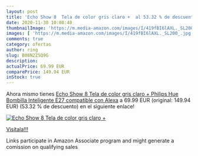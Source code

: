 ```yaml
---
layout: post
title: 'Echo Show 8  Tela de color gris claro +  al 53.32 % de descuento'
date: 2020-11-30 10:08:48
thumbnailImage: 'https://m.media-amazon.com/images/I/419fBI6lAXL._SL200_.jpg'
images: [ 'https://m.media-amazon.com/images/I/419fBI6lAXL._SL200_.jpg' ]
comments: true
category: ofertas
author: ring
slug: B08N2Z5Q9G
description:
actualPrice: 69.99 EUR
comparePrice: 149.94 EUR
inStock: true
---
```


Ahora mismo tienes [Echo Show 8  Tela de color gris claro + Philips Hue Bombilla Inteligente  E27   compatible con Alexa](https://www.amazon.es/dp/B08N2Z5Q9G/?tag=tolees-21) a 69.99 EUR (original: 149.94 EUR) (53.32 %  de descuento) en el siguiente enlace!

[![Echo Show 8  Tela de color gris claro + ](https://m.media-amazon.com/images/I/419fBI6lAXL._SL200_.jpg)](https://www.amazon.es/dp/B08N2Z5Q9G/?tag=tolees-21)

[Visítala!!!](https://www.amazon.es/dp/B08N2Z5Q9G/?tag=tolees-21)

Links participate in Amazon Associate program and might generate a comission on qualifying sales
